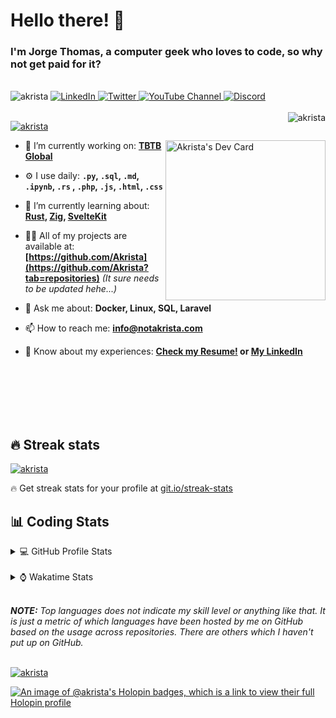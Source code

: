 # Hello there! 👋

### I'm Jorge Thomas, a computer geek who loves to code, so why not get paid for it?

</br>

<div align="left">
<img src="https://komarev.com/ghpvc/?username=akrista&label=Profile%20views&color=0e75b6&style=flat" alt="akrista" />
  <a href="https://www.linkedin.com/in/akrista/">
    <img
      src="https://img.shields.io/static/v1?logo=linkedin&style=flat&color=0072b1&label=LinkedIn&message=%E2%9B%B3"
      alt="LinkedIn"
    />
  </a>
  <a href="https://twitter.com/akristax">
    <img
      src="https://img.shields.io/badge/follow-%40akristax-1DA1F2?logo=twitter&style=flat&label=Twitter&color=0072b1&logoColor=ffffff"
      alt="Twitter"
    />
  </a>
    <a href="https://www.youtube.com/channel/UCXJa_ZGSEtalwFNbsupmjtg">
<img alt="YouTube Channel" src="https://img.shields.io/youtube/channel/subscribers/UCXJa_ZGSEtalwFNbsupmjtg?style=flat&color=0072b1&logoColor=ffffff&logo=youtube&label=Youtube">
  </a>
      <a href="https://discordapp.com/users/Akrista#1410">
<img alt="Discord" src="https://img.shields.io/discord/354241190947717120?style=flat&color=0072b1&logoColor=ffffff&logo=discord&label=Discord">
  </a>
<!--   <a href="https://www.threads.net/@notakrista"> -->
<!--     <img src="https://thread-count.vercel.app/thread-count/notakrista" alt="Akrista's Threads Account"> -->
<!-- </a> -->
  </br>
  </br>
  <a href="https://discordapp.com/users/Akrista#1410">
  <img align="right" src="https://lanyard.cnrad.dev/api/130525871277735937" alt="akrista" />
  </a>

  <p align="left">
  <a href="https://github.com/ryo-ma/github-profile-trophy">
  <img src="https://github-profile-trophy.vercel.app/?username=akrista&theme=gruvbox&no-bg=true&row=2&column=3&no-frame=true" alt="akrista" />
  </a>
  </p>

<!--   <a href="https://github.com/kittinan/spotify-github-profile" target="_blank"> -->
<!-- <img -->
<!--       width="256" -->
<!--       align="right" -->
<!--       src="https://spotify-github-profile.vercel.app/api/view?uid=21ca7hmfvx4lpeb37y7fs2vpq&cover_image=true&theme=default&show_offline=false&background_color=121212&interchange=false" -->
<!--       alt="Akrista's Spotify" -->
<!--     /> -->
<!-- </a> -->

<a href="https://app.daily.dev/akrista"><img src="https://api.daily.dev/devcards/v2/nQnOqdJn5BJngPoIsO4MP.png?type=default&r=hj6" width="256" align="right" alt="Akrista's Dev Card"/></a>

- 🔭 I’m currently working on: **[TBTB Global](https://tbtb.global/)**

- ⚙️ I use daily: **`.py`, `.sql`, `.md`, `.ipynb`, `.rs` , `.php`, `.js`, `.html`, `.css`**

- 🌱 I’m currently learning about: **[Rust](https://github.com/rust-lang/rust), [Zig](https://github.com/ziglang/zig), [SvelteKit](https://kit.svelte.dev/)**

- 👨‍💻 All of my projects are available at: **[https://github.com/Akrista](https://github.com/Akrista?tab=repositories)** _(It sure needs to be updated hehe...)_

- 💬 Ask me about: **Docker, Linux, SQL, Laravel**

- 📫 How to reach me: **info@notakrista.com**

- 📄 Know about my experiences: **[Check my Resume!](https://drive.google.com/file/d/1bDduXngJVVVsnUU1-Z36JSxIotYRIbOf/view?usp=drive_link) or [My LinkedIn](https://linkedin.com/in/akrista/)**

</br>
</br>
</br>
</br>
</br>

## 🔥 Streak stats

<a href="https://github.com/DenverCoder1/github-readme-streak-stats">
<img src="https://github-readme-streak-stats.herokuapp.com/?user=akrista&theme=gruvbox" alt="akrista" />
</a>

<p>🔥 Get streak stats for your profile at <a href="https://git.io/streak-stats">git.io/streak-stats</a></p>

## 📊 Coding Stats

<details>
<summary>💻 GitHub Profile Stats</summary>

</br>

<a href="https://github.com/anuraghazra/github-readme-stats">
<img src="https://github-readme-stats.vercel.app/api?username=akrista&show_icons=true&locale=en&theme=gruvbox" alt="Akrista's Github Stats" />
</a>

<a href="https://github.com/anuraghazra/github-readme-stats">
<img src="https://github-readme-stats.vercel.app/api/top-langs/?username=akrista&show_icons=true&locale=en&theme=gruvbox&layout=compact" alt="Most Used Languages" />
</a>

</details>

</br>

<details>
<summary>⌚ Wakatime Stats</summary>

</br>

<a href="https://github.com/anuraghazra/github-readme-stats">
<img src="https://github-readme-stats.vercel.app/api/wakatime?username=akrista&show_icons=true&locale=en&layout=compact&theme=gruvbox" alt="akrista" />
</a>

</br>

<!--START_SECTION:waka-->
![Code Time](http://img.shields.io/badge/Code%20Time-7%2C892%20hrs%206%20mins-blue)

![Lines of code](https://img.shields.io/badge/From%20Hello%20World%20I%27ve%20Written-31.5%20million%20lines%20of%20code-blue)

**🐱 My GitHub Data** 

> 📦 469.0 kB Used in GitHub's Storage 
 > 
> 🏆 13 Contributions in the Year 2025
 > 
> 💼 Opted to Hire
 > 
> 📜 104 Public Repositories 
 > 
> 🔑 36 Private Repositories 
 > 
**I'm an Early 🐤** 

```text
🌞 Morning                2009 commits        █████░░░░░░░░░░░░░░░░░░░░   19.76 % 
🌆 Daytime                3684 commits        █████████░░░░░░░░░░░░░░░░   36.23 % 
🌃 Evening                4154 commits        ██████████░░░░░░░░░░░░░░░   40.85 % 
🌙 Night                  321 commits         █░░░░░░░░░░░░░░░░░░░░░░░░   03.16 % 
```
📅 **I'm Most Productive on Monday** 

```text
Monday                   2065 commits        █████░░░░░░░░░░░░░░░░░░░░   20.31 % 
Tuesday                  1542 commits        ████░░░░░░░░░░░░░░░░░░░░░   15.17 % 
Wednesday                1699 commits        ████░░░░░░░░░░░░░░░░░░░░░   16.71 % 
Thursday                 802 commits         ██░░░░░░░░░░░░░░░░░░░░░░░   07.89 % 
Friday                   1339 commits        ███░░░░░░░░░░░░░░░░░░░░░░   13.17 % 
Saturday                 847 commits         ██░░░░░░░░░░░░░░░░░░░░░░░   08.33 % 
Sunday                   1874 commits        █████░░░░░░░░░░░░░░░░░░░░   18.43 % 
```


📊 **This Week I Spent My Time On** 

```text
🕑︎ Time Zone: America/Caracas

💬 Programming Languages: 
Python                   12 hrs 15 mins      █████████░░░░░░░░░░░░░░░░   34.66 % 
SQL                      10 hrs 37 mins      ████████░░░░░░░░░░░░░░░░░   30.05 % 
Other                    3 hrs 38 mins       ███░░░░░░░░░░░░░░░░░░░░░░   10.29 % 
PHP                      3 hrs 17 mins       ██░░░░░░░░░░░░░░░░░░░░░░░   09.33 % 
JSON                     1 hr 40 mins        █░░░░░░░░░░░░░░░░░░░░░░░░   04.73 % 

🔥 Editors: 
VS Code                  24 hrs 24 mins      █████████████████░░░░░░░░   69.05 % 
Neovim                   7 hrs 39 mins       █████░░░░░░░░░░░░░░░░░░░░   21.67 % 
Excel                    3 hrs 17 mins       ██░░░░░░░░░░░░░░░░░░░░░░░   09.29 % 

💻 Operating System: 
Windows                  27 hrs 51 mins      ████████████████████░░░░░   78.77 % 
Linux                    7 hrs 30 mins       █████░░░░░░░░░░░░░░░░░░░░   21.23 % 
```

**I Mostly Code in JavaScript** 

```text
PHP                      10 repos            ████░░░░░░░░░░░░░░░░░░░░░   15.38 % 
HTML                     4 repos             ██░░░░░░░░░░░░░░░░░░░░░░░   06.15 % 
Blade                    3 repos             █░░░░░░░░░░░░░░░░░░░░░░░░   04.62 % 
Rust                     3 repos             █░░░░░░░░░░░░░░░░░░░░░░░░   04.62 % 
TypeScript               2 repos             █░░░░░░░░░░░░░░░░░░░░░░░░   03.08 % 
```




 Last Updated on 29/05/2025 00:33:53 UTC
<!--END_SECTION:waka-->

**These Readme stats are generated using github action [awesome-readme-stats](https://github.com/anmol098/waka-readme-stats)**

</details>

</br>

_**NOTE:** Top languages does not indicate my skill level or anything like that. It is just a metric of which languages have been hosted by me on GitHub based on the usage across repositories. There are others which I haven't put up on GitHub._

</br>

<a href="https://github.com/ashutosh00710/github-readme-activity-graph">
<img src="https://github-readme-activity-graph.vercel.app/graph?username=Akrista&theme=gruvbox" alt="akrista" />
</a>

</br>

[![An image of @akrista's Holopin badges, which is a link to view their full Holopin profile](https://holopin.me/akrista)](https://holopin.io/@akrista)
